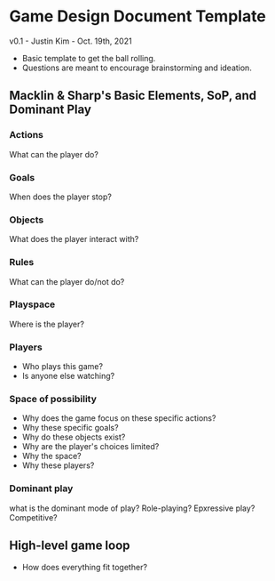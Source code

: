 # Game Design Document Template

v0.1 - Justin Kim - Oct. 19th, 2021

- Basic template to get the ball rolling.
- Questions are meant to encourage brainstorming and ideation.

## Macklin & Sharp's Basic Elements, SoP, and Dominant Play

### Actions

What can the player do?

### Goals

When does the player stop?

### Objects

What does the player interact with?

### Rules

What can the player do/not do?

### Playspace

Where is the player?

### Players

- Who plays this game?
- Is anyone else watching?

### Space of possibility

- Why does the game focus on these specific actions?
- Why these specific goals?
- Why do these objects exist?
- Why are the player's choices limited?
- Why the space?
- Why these players?

### Dominant play

what is the dominant mode of play? Role-playing? Epxressive play? Competitive?

## High-level game loop

- How does everything fit together?